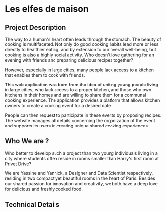 # Les elfes de maison

## Project Description

The way to a human's heart often leads through the stomach. The beauty of cooking is multifaceted. Not only do good cooking habits lead more or less directly to healthier eating, and by extension to our overall well-being, but cooking is also a highly social activity. Who doesn't love gathering for an evening with friends and preparing delicious recipes together?

However, especially in large cities, many people lack access to a kitchen that enables them to cook with friends.

This web application was born from the idea of uniting young people living in large cities, who lack access to a proper kitchen, and those who own kitchens in their homes and are willing to share them for a communal cooking experience. The application provides a platform that allows kitchen owners to create a cooking event for a desired date.

People can then request to participate in these events by proposing recipes. The website manages all details concerning the organization of the event and supports its users in creating unique shared cooking experiences.

## Who We are ? 

Who better to develop such a project than two young individuals living in a city where students often reside in rooms smaller than Harry's first room at Privet Drive?

We are Yassine and Yannick, a Designer and Data Scientist respectively, residing in two compact yet beautiful rooms in the heart of Paris. Besides our shared passion for innovation and creativity, we both have a deep love for delicious and freshly cooked food.
## Technical Details


